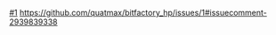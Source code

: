 [#1](https://github.com/quatmax/bitfactory_hp/issues/1)
https://github.com/quatmax/bitfactory_hp/issues/1#issuecomment-2939839338
